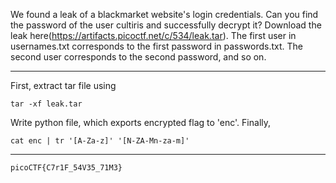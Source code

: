 
We found a leak of a blackmarket website's login credentials. Can you find the password of the user cultiris and successfully decrypt it?
Download the leak here(https://artifacts.picoctf.net/c/534/leak.tar).
The first user in usernames.txt corresponds to the first password in passwords.txt. The second user corresponds to the second password, and so on.

---

First, extract tar file using

```tar -xf leak.tar```

Write python file, which exports encrypted flag to 'enc'.
Finally, 

```cat enc | tr '[A-Za-z]' '[N-ZA-Mn-za-m]'```

---

```picoCTF{C7r1F_54V35_71M3}```
